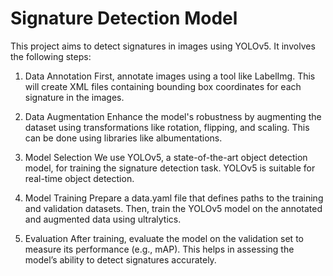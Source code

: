 # Signature Detection Model
This project aims to detect signatures in images using YOLOv5. It involves the following steps:
1. Data Annotation
First, annotate images using a tool like LabelImg. This will create XML files containing bounding box coordinates for each signature in the images.

2. Data Augmentation
Enhance the model's robustness by augmenting the dataset using transformations like rotation, flipping, and scaling. This can be done using libraries like albumentations.

3. Model Selection
We use YOLOv5, a state-of-the-art object detection model, for training the signature detection task. YOLOv5 is suitable for real-time object detection.

4. Model Training
Prepare a data.yaml file that defines paths to the training and validation datasets. Then, train the YOLOv5 model on the annotated and augmented data using ultralytics.

5. Evaluation
After training, evaluate the model on the validation set to measure its performance (e.g., mAP). This helps in assessing the model’s ability to detect signatures accurately.

